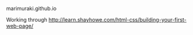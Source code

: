 marimuraki.github.io

Working through http://learn.shayhowe.com/html-css/building-your-first-web-page/
